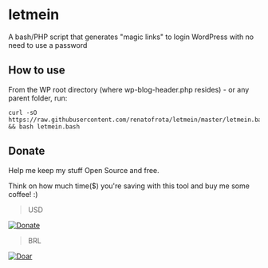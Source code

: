 # letmein
A bash/PHP script that generates "magic links" to login WordPress with no need to use a password

## How to use

From the WP root directory (where wp-blog-header.php resides) - or any parent folder, run:

```
curl -sO https://raw.githubusercontent.com/renatofrota/letmein/master/letmein.bash && bash letmein.bash
```

## Donate

Help me keep my stuff Open Source and free.

Think on how much time($) you're saving with this tool and buy me some coffee! :)

> USD

[![Donate](https://www.paypalobjects.com/en_US/i/btn/btn_donate_SM.gif)](https://www.paypal.com/cgi-bin/webscr?cmd=_s-xclick&hosted_button_id=R58RLRMM8YM6U)

> BRL

[![Doar](https://www.paypalobjects.com/pt_BR/i/btn/btn_donate_SM.gif)](https://www.paypal.com/cgi-bin/webscr?cmd=_s-xclick&hosted_button_id=9JMBDY5QA8X5A)
